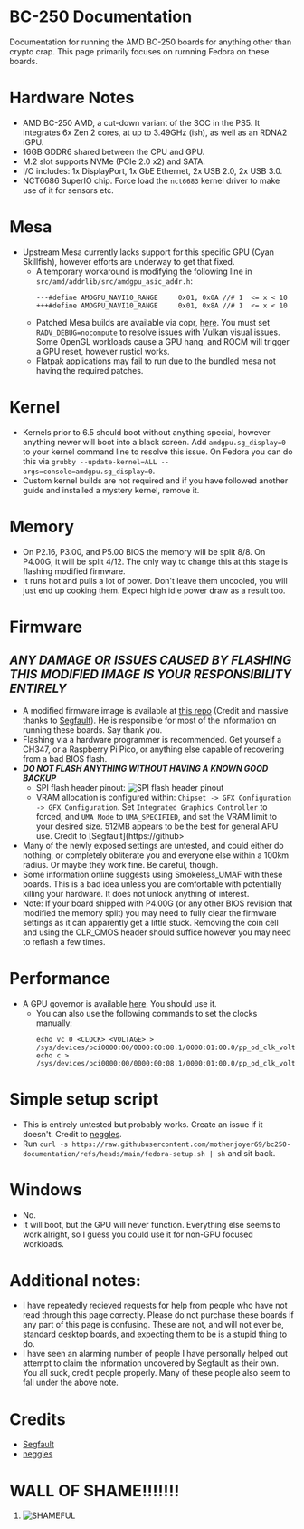 # BC-250 Documentation
Documentation for running the AMD BC-250 boards for anything other than crypto crap. This page primarily focuses on rurnning Fedora on these boards.

# Hardware Notes
- AMD BC-250 AMD, a cut-down variant of the SOC in the PS5. It integrates 6x Zen 2 cores, at up to 3.49GHz (ish), as well as an RDNA2 iGPU.
- 16GB GDDR6 shared between the CPU and GPU.
- M.2 slot supports NVMe (PCIe 2.0 x2) and SATA.
- I/O includes: 1x DisplayPort, 1x GbE Ethernet, 2x USB 2.0, 2x USB 3.0.
- NCT6686 SuperIO chip. Force load the ``nct6683`` kernel driver to make use of it for sensors etc.


# Mesa
- Upstream Mesa currently lacks support for this specific GPU (Cyan Skillfish), however efforts are underway to get that fixed.
  - A temporary workaround is modifying the following line in ``src/amd/addrlib/src/amdgpu_asic_addr.h``:
    ```
    ---#define AMDGPU_NAVI10_RANGE     0x01, 0x0A //# 1  <= x < 10
    +++#define AMDGPU_NAVI10_RANGE     0x01, 0x8A //# 1  <= x < 10
    ```
  - Patched Mesa builds are available via copr, [here](https://copr.fedorainfracloud.org/coprs/g/exotic-soc/bc250-mesa/). You must set ``RADV_DEBUG=nocompute`` to resolve issues with Vulkan visual issues. Some OpenGL workloads cause a GPU hang, and ROCM will trigger a GPU reset, however rusticl works.
  - Flatpak applications may fail to run due to	the bundled mesa not having the	required patches.              	                          

# Kernel
- Kernels prior to 6.5 should boot without anything special, however anything newer will boot into a black screen. Add ``amdgpu.sg_display=0`` to your kernel command line to resolve this issue. On Fedora you can do this via ``grubby --update-kernel=ALL --args=console=amdgpu.sg_display=0``.
- Custom kernel	builds are not required and if you have followed another guide and installed a mystery kernel, remove it.

# Memory
- On P2.16, P3.00, and P5.00 BIOS the memory will be split 8/8. On P4.00G, it will be split 4/12. The only way to change this at this stage is flashing modified firmware.
- It runs hot and pulls	a lot of power.	Don't leave them uncooled, you will just end up	cooking	them. Expect high idle power draw as a result too.

# Firmware
## ***ANY DAMAGE OR ISSUES CAUSED BY FLASHING THIS MODIFIED IMAGE IS YOUR RESPONSIBILITY ENTIRELY***
- A modified firmware image is available at [this repo](https://gitlab.com/TuxThePenguin0/bc250-bios/) (Credit and massive thanks to [Segfault](https://github.com/TuxThePenguin0)). He is responsible for most of the information on running these boards. Say thank you.
- Flashing via a hardware programmer is recommended. Get yourself a CH347, or a Raspberry Pi Pico, or anything else capable of recovering from a bad BIOS flash.
- ***DO NOT FLASH ANYTHING WITHOUT HAVING A KNOWN GOOD BACKUP***
  - SPI flash header pinout:
    ![SPI flash header pinout](https://github.com/mothenjoyer69/bc250-documentation/blob/main/images/SPI_PINOUT.jpg)
  - VRAM allocation is configured within: ``Chipset -> GFX Configuration -> GFX Configuration``. Set ``Integrated Graphics Controller`` to forced, and ``UMA Mode`` to  ``UMA_SPECIFIED``, and set the VRAM limit to your desired size. 512MB appears to be the best for general APU use. Credit to [Segfault](https://github>
- Many of the newly exposed settings are untested, and could either do nothing, or completely obliterate you and everyone else within a 100km radius. Or maybe they work fine. Be careful, though.
- Some information online suggests using Smokeless_UMAF with these boards. This is a bad idea unless you are comfortable with potentially killing your hardware. It does not unlock anything of	interest. 
- Note: If your board shipped with P4.00G (or any other BIOS revision that modified the memory split) you may need to fully clear the firmware settings as it can apparently get a little stuck. Removing the coin cell and using the CLR_CMOS header should suffice however you may need to reflash a few times.          

# Performance
- A GPU governor is available [here](https://gitlab.com/TuxThePenguin0/oberon-governor). You should use it.
  - You can also use the following commands to set the clocks manually:
    ```
    echo vc 0 <CLOCK> <VOLTAGE> > /sys/devices/pci0000:00/0000:00:08.1/0000:01:00.0/pp_od_clk_voltage
    echo c > /sys/devices/pci0000:00/0000:00:08.1/0000:01:00.0/pp_od_clk_voltage
    ```


# Simple setup script
- This is entirely untested but probably works. Create an issue if it doesn't. Credit to [neggles](https://github.com/neggles).
- Run ``curl -s https://raw.githubusercontent.com/mothenjoyer69/bc250-documentation/refs/heads/main/fedora-setup.sh | sh`` and sit back.

# Windows      
- No.              
- It will boot,	but the	GPU will never function. Everything else seems to work alright,	so I guess you could use it for	non-GPU focused	workloads.

# Additional notes:
- I have repeatedly recieved requests for help from people who have not read through this page correctly. Please do not purchase these boards if any part of this page is confusing. These are not, and will not ever be, standard desktop boards, and expecting them to be is a stupid thing to do.
- I have seen an alarming number of people I have personally helped out attempt to claim the information uncovered by Segfault as their own. You all suck, credit people properly. Many of these people also seem to fall under the above note.

# Credits
- [Segfault](https://github.com/TuxThePenguin0)
- [neggles](https://github.com/neggles)

# WALL OF SHAME!!!!!!!
1. ![SHAMEFUL](https://github.com/mothenjoyer69/bc250-documentation/blob/main/images/WALL_OF_SHAME_1.png)
